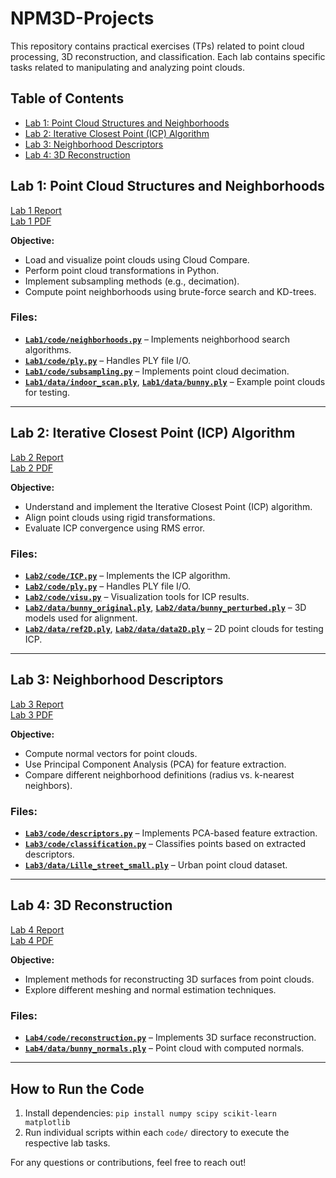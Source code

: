 # NPM3D-Projects

This repository contains practical exercises (TPs) related to point cloud processing, 3D reconstruction, and classification. Each lab contains specific tasks related to manipulating and analyzing point clouds.

## Table of Contents

- [Lab 1: Point Cloud Structures and Neighborhoods](#lab-1-point-cloud-structures-and-neighborhoods)
- [Lab 2: Iterative Closest Point (ICP) Algorithm](#lab-2-iterative-closest-point-icp-algorithm)
- [Lab 3: Neighborhood Descriptors](#lab-3-neighborhood-descriptors)
- [Lab 4: 3D Reconstruction](#lab-4-3d-reconstruction)

## Lab 1: Point Cloud Structures and Neighborhoods
[Lab 1 Report](Lab1/TP1_LAFAYE_DE_MICHEAUX_KOUVATSEAS.pdf)  
[Lab 1 PDF](Lab1/TP1_Structures_Neighborhoods.pdf)

**Objective:**
- Load and visualize point clouds using Cloud Compare.
- Perform point cloud transformations in Python.
- Implement subsampling methods (e.g., decimation).
- Compute point neighborhoods using brute-force search and KD-trees.

### Files:
- **[`Lab1/code/neighborhoods.py`](Lab1/code/neighborhoods.py)** – Implements neighborhood search algorithms.
- **[`Lab1/code/ply.py`](Lab1/code/ply.py)** – Handles PLY file I/O.
- **[`Lab1/code/subsampling.py`](Lab1/code/subsampling.py)** – Implements point cloud decimation.
- **[`Lab1/data/indoor_scan.ply`](Lab1/data/indoor_scan.ply)**, **[`Lab1/data/bunny.ply`](Lab1/data/bunny.ply)** – Example point clouds for testing.

---

## Lab 2: Iterative Closest Point (ICP) Algorithm
[Lab 2 Report](Lab2/TP2_LAFAYE_DE_MICHEAUX_KOUVATSEAS.pdf)  
[Lab 2 PDF](Lab2/TP2_Recalage_ICP.pdf)

**Objective:**
- Understand and implement the Iterative Closest Point (ICP) algorithm.
- Align point clouds using rigid transformations.
- Evaluate ICP convergence using RMS error.

### Files:
- **[`Lab2/code/ICP.py`](Lab2/code/ICP.py)** – Implements the ICP algorithm.
- **[`Lab2/code/ply.py`](Lab2/code/ply.py)** – Handles PLY file I/O.
- **[`Lab2/code/visu.py`](Lab2/code/visu.py)** – Visualization tools for ICP results.
- **[`Lab2/data/bunny_original.ply`](Lab2/data/bunny_original.ply)**, **[`Lab2/data/bunny_perturbed.ply`](Lab2/data/bunny_perturbed.ply)** – 3D models used for alignment.
- **[`Lab2/data/ref2D.ply`](Lab2/data/ref2D.ply)**, **[`Lab2/data/data2D.ply`](Lab2/data/data2D.ply)** – 2D point clouds for testing ICP.

---

## Lab 3: Neighborhood Descriptors
[Lab 3 Report](Lab3/TP3_LAFAYE_DE_MICHEAUX_KOUVATSEAS.pdf)  
[Lab 3 PDF](Lab3/TP3_Descripteurs.pdf)

**Objective:**
- Compute normal vectors for point clouds.
- Use Principal Component Analysis (PCA) for feature extraction.
- Compare different neighborhood definitions (radius vs. k-nearest neighbors).

### Files:
- **[`Lab3/code/descriptors.py`](Lab3/code/descriptors.py)** – Implements PCA-based feature extraction.
- **[`Lab3/code/classification.py`](Lab3/code/classification.py)** – Classifies points based on extracted descriptors.
- **[`Lab3/data/Lille_street_small.ply`](Lab3/data/Lille_street_small.ply)** – Urban point cloud dataset.

---

## Lab 4: 3D Reconstruction
[Lab 4 Report](Lab4/TP4_LAFAYE_DE_MICHEAUX_KOUVATSEAS.pdf)  
[Lab 4 PDF](Lab4/TP4_Reconstruction.pdf)

**Objective:**
- Implement methods for reconstructing 3D surfaces from point clouds.
- Explore different meshing and normal estimation techniques.

### Files:
- **[`Lab4/code/reconstruction.py`](Lab4/code/reconstruction.py)** – Implements 3D surface reconstruction.
- **[`Lab4/data/bunny_normals.ply`](Lab4/data/bunny_normals.ply)** – Point cloud with computed normals.

---

## How to Run the Code
1. Install dependencies: `pip install numpy scipy scikit-learn matplotlib`
2. Run individual scripts within each `code/` directory to execute the respective lab tasks.

For any questions or contributions, feel free to reach out!

